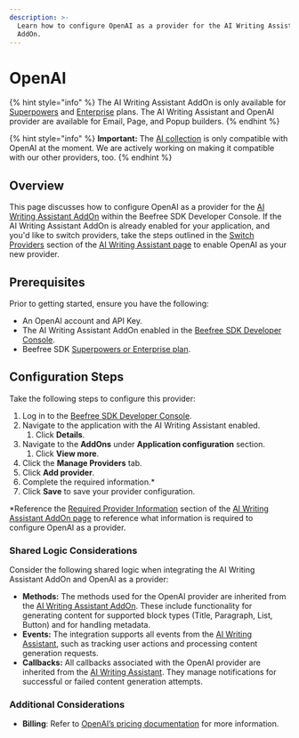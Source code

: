 ```yaml
---
description: >-
  Learn how to configure OpenAI as a provider for the AI Writing Assistant
  AddOn.
---
```


# OpenAI

{% hint style="info" %}
The AI Writing Assistant AddOn is only available for [Superpowers](https://developers.beefree.io/pricing-plans) and [Enterprise](https://developers.beefree.io/pricing-plans) plans. The AI Writing Assistant and OpenAI provider are available for Email, Page, and Popup builders.
{% endhint %}

{% hint style="info" %}
**Important:** The [AI collection](../../../../../apis/content-services-api/content-services-api-reference.md#ai-collection) is only compatible with OpenAI at the moment. We are actively working on making it compatible with our other providers, too. &#x20;
{% endhint %}

## **Overview**

This page discusses how to configure OpenAI as a provider for the [AI Writing Assistant AddOn](../) within the Beefree SDK Developer Console. If the AI Writing Assistant AddOn is already enabled for your application, and you'd like to switch providers, take the steps outlined in the [Switch Providers](../#switch-providers) section of the [AI Writing Assistant page](../#switch-providers) to enable OpenAI as your new provider.&#x20;

## **Prerequisites**

Prior to getting started, ensure you have the following:

* An OpenAI account and API Key.
* The AI Writing Assistant AddOn enabled in the [Beefree SDK Developer Console](https://developers.beefree.io/accounts/login/?from=website_menu).
* Beefree SDK [Superpowers or Enterprise plan](https://app.gitbook.com/s/svPtAq2FGbWqZBP0UXk1/).

## **Configuration Steps**

Take the following steps to configure this provider:

1. Log in to the [Beefree SDK Developer Console](https://developers.beefree.io/accounts/login/?from=website_menu).
2. Navigate to the application with the AI Writing Assistant enabled.
   1. Click **Details**.
3. Navigate to the **AddOns** under **Application configuration** section.
   1. Click **View more**.
4. Click the **Manage Providers** tab.
5. Click **Add provider**.
6. Complete the required information.\*
7. Click **Save** to save your provider configuration.

\*Reference the [Required Provider Information](../#required-provider-information) section of the [AI Writing Assistant AddOn page](../) to reference what information is required to configure OpenAI as a provider.

### Shared Logic Considerations

Consider the following shared logic when integrating the AI Writing Assistant AddOn and OpenAI as a provider:

* **Methods:** The methods used for the OpenAI provider are inherited from the [AI Writing Assistant AddOn](../). These include functionality for generating content for supported block types (Title, Paragraph, List, Button) and for handling metadata.
* **Events:** The integration supports all events from the [AI Writing Assistant](../), such as tracking user actions and processing content generation requests.
* **Callbacks:**  All callbacks associated with the OpenAI provider are inherited from the [AI Writing Assistant](../). They manage notifications for successful or failed content generation attempts.

### Additional Considerations

* **Billing**: Refer to [OpenAI’s pricing documentation](https://help.openai.com/en/collections/3943089-account-login-and-billing) for more information.
